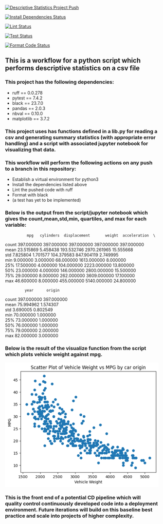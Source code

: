 [![Descriptive Statistics Project Push](https://github.com/johncoogan53/PythonDataScience/actions/workflows/pythonapp.yml/badge.svg)](https://github.com/johncoogan53/PythonDataScience/actions/workflows/pythonapp.yml)

[![Install Dependencies Status](https://img.shields.io/github/workflow/status/johncoogan53/PythonDataScience/main/Install%20dependencies?label=Install%20Dependencies)](https://github.com/johncoogan53/PythonDataScience/actions/workflows/pythonapp.yml)

[![Lint Status](https://github.com/johncoogan53/PythonDataScience/workflows/pythonapp.yml/badge.svg?event=workflow_run&name=Lint)](https://github.com/johncoogan53/PythonDataScience/actions/workflows/pythonapp.yml)


[![Test Status](https://img.shields.io/github/workflow/status/johncoogan53/PythonDataScience/main/Test?label=Test)](https://github.com/johncoogan53/PythonDataScience/actions/workflows/pythonapp.yml)

[![Format Code Status](https://img.shields.io/github/workflow/status/johncoogan53/PythonDataScience/Descriptive%20Statistics%20Project%20Push?label=Format%20code)](https://github.com/johncoogan53/PythonDataScience/actions/workflows/pythonapp.yml)




## This is a workflow for a python script which performs descriptive statistics on a csv file
### This project has the following dependencies:
* ruff == 0.0.278
* pytest == 7.4.2
* black == 23.7.0
* pandas == 2.0.3
* nbval == 0.10.0
* matplotlib == 3.7.2

### This project uses has functions defined in a lib.py for reading a csv and generating summary statistics (with appropriate error handling) and a script with associated jupyter notebook for visualizing that data.

### This workflow will perform the following actions on any push to a branch in this repository:
* Establish a virtual environment for python3
* Install the dependencies listed above
* Lint the pushed code with ruff
* Format with black
* (a test has yet to be implemented)


### Below is the output from the script/jupyter notebook which gives the count,mean,std,min, quartiles, and max for each variable:
              mpg   cylinders  displacement       weight  acceleration  \
count  397.000000  397.000000    397.000000   397.000000    397.000000   
mean    23.515869    5.458438    193.532746  2970.261965     15.555668   
std      7.825804    1.701577    104.379583   847.904119      2.749995   
min      9.000000    3.000000     68.000000  1613.000000      8.000000   
25%     17.500000    4.000000    104.000000  2223.000000     13.800000   
50%     23.000000    4.000000    146.000000  2800.000000     15.500000   
75%     29.000000    8.000000    262.000000  3609.000000     17.100000   
max     46.600000    8.000000    455.000000  5140.000000     24.800000   

             year      origin  
count  397.000000  397.000000  
mean    75.994962    1.574307  
std      3.690005    0.802549  
min     70.000000    1.000000  
25%     73.000000    1.000000  
50%     76.000000    1.000000  
75%     79.000000    2.000000  
max     82.000000    3.000000  

### Below is the result of the visualize function from the script which plots vehicle weight against mpg.
![Alt text](image.png)

### This is the front end of a potential CD pipeline which will quality control continuously developed code into a deployment environment. Future iterations will build on this baseline best practice and scale into projects of higher complexity.

